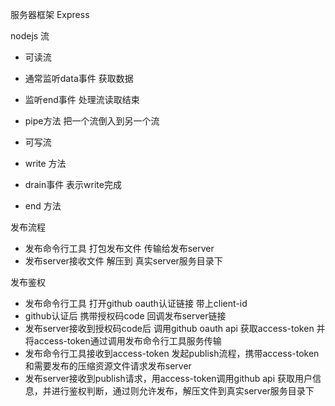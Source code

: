 服务器框架 Express

nodejs 流
- 可读流
- 通常监听data事件 获取数据
- 监听end事件 处理流读取结束
- pipe方法 把一个流倒入到另一个流

- 可写流
- write 方法 
- drain事件 表示write完成
- end 方法

发布流程
- 发布命令行工具 打包发布文件 传输给发布server
- 发布server接收文件 解压到 真实server服务目录下

发布鉴权
- 发布命令行工具 打开github oauth认证链接 带上client-id
- github认证后 携带授权码code 回调发布server链接
- 发布server接收到授权码code后 调用github oauth api 获取access-token 并将access-token通过调用发布命令行工具服务传输
- 发布命令行工具接收到access-token 发起publish流程，携带access-token和需要发布的压缩资源文件请求发布server
- 发布server接收到publish请求，用access-token调用github api 获取用户信息，并进行鉴权判断，通过则允许发布，解压文件到真实server服务目录下